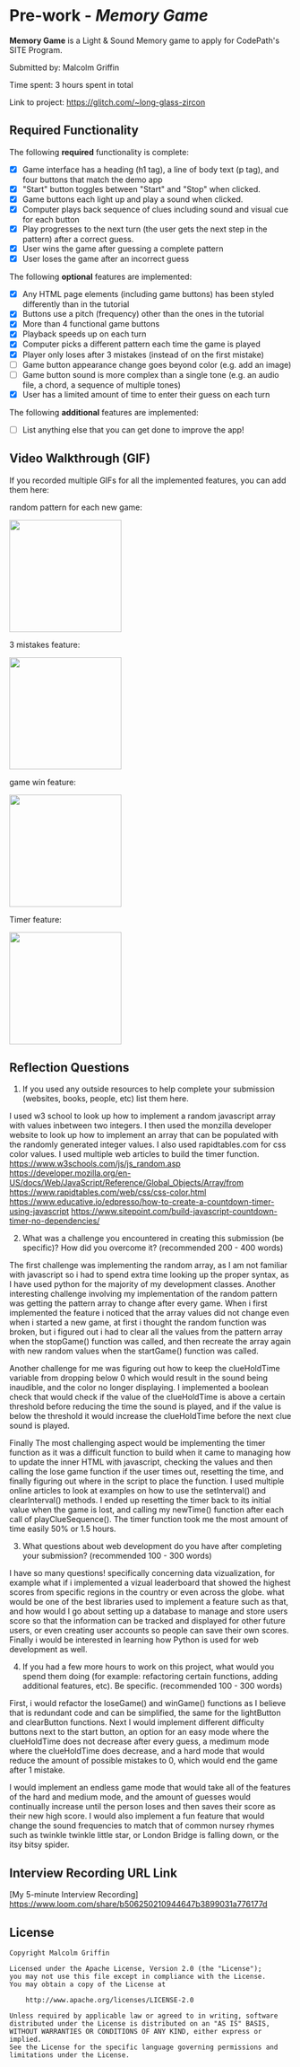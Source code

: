 # Pre-work - *Memory Game*

**Memory Game** is a Light & Sound Memory game to apply for CodePath's SITE Program. 

Submitted by: Malcolm Griffin

Time spent: 3  hours spent in total

Link to project: https://glitch.com/~long-glass-zircon

## Required Functionality

The following **required** functionality is complete:

* [x] Game interface has a heading (h1 tag), a line of body text (p tag), and four buttons that match the demo app
* [x] "Start" button toggles between "Start" and "Stop" when clicked. 
* [x] Game buttons each light up and play a sound when clicked. 
* [x] Computer plays back sequence of clues including sound and visual cue for each button
* [x] Play progresses to the next turn (the user gets the next step in the pattern) after a correct guess. 
* [x] User wins the game after guessing a complete pattern
* [x] User loses the game after an incorrect guess

The following **optional** features are implemented:

* [x] Any HTML page elements (including game buttons) has been styled differently than in the tutorial
* [x] Buttons use a pitch (frequency) other than the ones in the tutorial
* [x] More than 4 functional game buttons
* [x] Playback speeds up on each turn
* [x] Computer picks a different pattern each time the game is played
* [x] Player only loses after 3 mistakes (instead of on the first mistake)
* [ ] Game button appearance change goes beyond color (e.g. add an image)
* [ ] Game button sound is more complex than a single tone (e.g. an audio file, a chord, a sequence of multiple tones)
* [x] User has a limited amount of time to enter their guess on each turn

The following **additional** features are implemented:

- [ ] List anything else that you can get done to improve the app!

## Video Walkthrough (GIF)

If you recorded multiple GIFs for all the implemented features, you can add them here:

random pattern for each new game:

<img src="http://g.recordit.co/TDnIIvQdst.gif" width=200><br>

3 mistakes feature:

<img src="http://g.recordit.co/WxqJ7mMrhC.gif" width=200><br>

game win feature:

<img src="http://g.recordit.co/Kl0qJnFNKx.gif" width=200><br>

Timer feature:

<img src="http://g.recordit.co/txpqU8UfqB.gif" width=200><br>





## Reflection Questions
1. If you used any outside resources to help complete your submission (websites, books, people, etc) list them here. 

I used w3 school to look up how to implement a random javascript array with values inbetween two integers. I then used the monzilla developer website to look up how to implement an array that can be populated with the randomly generated integer values. I also used rapidtables.com for css color values. I used multiple web articles to build the timer function.
https://www.w3schools.com/js/js_random.asp
https://developer.mozilla.org/en-US/docs/Web/JavaScript/Reference/Global_Objects/Array/from
https://www.rapidtables.com/web/css/css-color.html
https://www.educative.io/edpresso/how-to-create-a-countdown-timer-using-javascript
https://www.sitepoint.com/build-javascript-countdown-timer-no-dependencies/

2. What was a challenge you encountered in creating this submission (be specific)? How did you overcome it? (recommended 200 - 400 words) 

The first challenge was implementing the random array, as I am not familiar with javascript so i had to spend extra time looking up the proper syntax, as I have used python for the majority of my development classes. Another interesting challenge involving my implementation of the random pattern was getting the pattern array to change after every game. When i first implemented the feature i noticed that the array values did not change even when i started a new game, at first i thought the random function was broken, but i figured out i had to clear all the values from the pattern array when the stopGame() function was called, and then recreate the array again with new random values when the startGame() function was called. 

Another challenge for me was figuring out how to keep the clueHoldTime variable from dropping below 0 which would result in the sound being inaudible, and the color no longer displaying. I implemented a boolean check that would check if the value of the clueHoldTime is above a certain threshold before reducing the time the sound is played, and if the value is below the threshold it would increase the clueHoldTime before the next clue sound is played.

Finally The most challenging aspect would be implementing the timer function as it was a difficult function to build when it came to managing how to update the inner HTML with javascript, checking the values and then calling the lose game function if the user times out, resetting the time, and finally figuring out where in the script to place the function. I used multiple online articles to look at examples on how to use the setInterval() and clearInterval() methods. I ended up resetting the timer back to its initial value when the game is lost, and calling my newTime() function after each call of playClueSequence(). The timer function took me the most amount of time easily 50% or 1.5 hours.

3. What questions about web development do you have after completing your submission? (recommended 100 - 300 words) 

I have so many questions! specifically concerning data vizualization, for example what if i implemented a vizual leaderboard that showed the highest scores from specific regions in the country or even across the globe. what would be one of the best libraries used to implement a feature such as that, and how would I go about setting up a database to manage and store users score so that the information can be tracked and displayed for other future users, or even creating user accounts so people can save their own scores. Finally i would be interested in learning how Python is used for web development as well. 

4. If you had a few more hours to work on this project, what would you spend them doing (for example: refactoring certain functions, adding additional features, etc). Be specific. (recommended 100 - 300 words) 

First, i would refactor the loseGame() and winGame() functions as I believe that is redundant code and can be simplified, the same for the lightButton and clearButton functions. Next I would implement different difficulty buttons next to the start button, an option for an easy mode where the clueHoldTime does not decrease after every guess, a medimum mode where the clueHoldTime does decrease, and a hard mode that would reduce the amount of possible mistakes to 0, which would end the game after 1 mistake.  

I  would implement an endless game mode that would take all of the features of the hard and medium mode, and the amount of guesses would continually increase until the person loses and then saves their score as their new high score. I would also implement a fun feature that would change the sound frequencies to match that of common nursey rhymes such as twinkle twinkle little star, or London Bridge is falling down, or the itsy bitsy spider. 


## Interview Recording URL Link

[My 5-minute Interview Recording] https://www.loom.com/share/b506250210944647b3899031a776177d


## License

    Copyright Malcolm Griffin

    Licensed under the Apache License, Version 2.0 (the "License");
    you may not use this file except in compliance with the License.
    You may obtain a copy of the License at

        http://www.apache.org/licenses/LICENSE-2.0

    Unless required by applicable law or agreed to in writing, software
    distributed under the License is distributed on an "AS IS" BASIS,
    WITHOUT WARRANTIES OR CONDITIONS OF ANY KIND, either express or implied.
    See the License for the specific language governing permissions and
    limitations under the License.